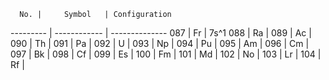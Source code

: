 
      No. |     Symbol   | Configuration
--------- | ------------ | --------------
087 | Fr | 7s^1
088 | Ra |
089 | Ac |
090 | Th |
091 | Pa |
092 | U  |
093 | Np |
094 | Pu |
095 | Am |
096 | Cm |
097 | Bk |
098 | Cf |
099 | Es |
100 | Fm |
101 | Md |
102 | No |
103 | Lr |
104 | Rf |
